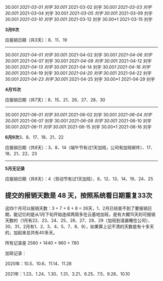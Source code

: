  30.00*1
2021-03-01
刘宇
 30.00*1
2021-03-02
刘宇
 30.00*1
2021-03-03
刘宇
 30.00*1
2021-03-04
刘宇
 30.00*1
2021-03-05
刘宇
 30.00*1
2021-03-09
刘宇
 30.00*1
2021-03-10
刘宇
 30.00*1
2021-03-12
刘宇
 30.00*1
2021-03-15
刘宇

**3月9次**

应报销日期（共3天）：8、11、19

------

 30.00*1
2021-04-01
刘宇
 30.00*1
2021-04-02
刘宇
 30.00*1
2021-04-06
刘宇
 30.00*1
2021-04-07
刘宇
 30.00*1
2021-04-09
刘宇
 30.00*1
2021-04-12
刘宇
 30.00*1
2021-04-13
刘宇
 30.00*1
2021-04-14
刘宇
 30.00*1
2021-04-16
刘宇
 30.00*1
2021-04-19
刘宇
 30.00*1
2021-04-20
刘宇
 30.00*1
2021-04-22
刘宇
 30.00*1
2021-04-23
刘宇
 30.00*1
2021-04-25
刘宇
 30.00*1
2021-04-29
刘宇

**4月15次**

应报销日期（共7天）：8、15、21、26、27、28、30

---------

 30.00*1
2021-06-01
刘宇
 30.00*1
2021-06-02
刘宇
 30.00*1
2021-06-04
刘宇
 30.00*1
2021-06-07
刘宇
 30.00*1
2021-06-09
刘宇
 30.00*1
2021-06-10
刘宇
 30.00*1
2021-06-11
刘宇
 30.00*1
2021-06-15
刘宇
 30.00*1
2021-06-16
刘宇

**6月9次**3、8、17、18、21、22

应报销日期（共8天）：3、8、14（端午节有过1天加班，公司有加班邮件）、17、18、21、22、23

----------

**5月无记录**

应报销日期（共8天）：4（劳动节有过1天加班）、8、12、13、14、19、24、25


## 提交的报销天数是 48 天，按照系统看日期重复33次

这四个月可以报销天数：3 + 7 + 8 + 8 = 26天，1、2月已经查不到了要报销日期，能记忆的是从1月下旬开始连续两周多在云基地加班，是有大概15天的可报销天数的（1月有22、23、24、25、26、27、28、29（加班到凌晨睡在公司）、30、31，2月有1、2、3、4、5、7、8、9），如果算上记不清的天数是有十多天的，加起来总共有40多天。


所有记录是 2580 + 1440 + 960 + 780

加班记录：

2020年：10.5、10.6、11.14、11.28

2021年：1.23、1.24、1.30、1.31、3.21、6.25、7.5、9.26、10.10